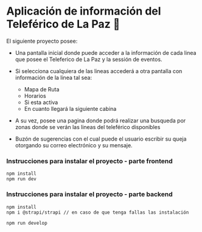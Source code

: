 ﻿# Aplicación de información del Teleférico de La Paz 🚠
 

El siguiente proyecto posee:

* Una pantalla inicial donde puede acceder a la información de cada linea que posee el Teleferico de La Paz y la sessión de eventos.
  
* Si selecciona cualquiera de las lineas accederá a otra pantalla con información de la linea tal sea:
    * Mapa de Ruta
    * Horarios
    * Si esta activa
    * En cuanto llegará la siguiente cabina

 * A su vez, posee una pagina donde podrá realizar una busqueda por zonas donde se verán las lineas del teleférico disponibles

 * Buzón de sugerencias con el cual puede el usuario escribir su queja otorgando su correo electrónico y su mensaje.

### Instrucciones para instalar el proyecto - parte frontend
```
npm install
npm run dev
```

### Instrucciones para instalar el proyecto - parte backend
```
npm install
npm i @strapi/strapi // en caso de que tenga fallas las instalación

npm run develop
```
